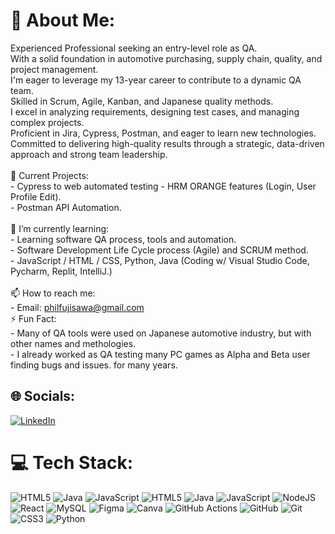 # 💫 About Me:
Experienced Professional seeking an entry-level role as QA. <br>With a solid foundation in automotive purchasing, supply chain, quality, and project management.<br>I'm eager to leverage my 13-year career to contribute to a dynamic QA team.<br>Skilled in Scrum, Agile, Kanban, and Japanese quality methods.<br>I excel in analyzing requirements, designing test cases, and managing complex projects.<br>Proficient in Jira, Cypress, Postman, and eager to learn new technologies.<br>Committed to delivering high-quality results through a strategic, data-driven approach and strong team leadership.<br><br>🔭 Current Projects:<br>    - Cypress to web automated testing - HRM ORANGE features (Login, User Profile Edit).<br>    - Postman API Automation.<br><br>🌱 I’m currently learning:<br>    - Learning software QA process, tools and automation.<br>    - Software Development Life Cycle process (Agile) and SCRUM method.<br>    - JavaScript / HTML / CSS, Python, Java (Coding w/ Visual Studio Code, Pycharm, Replit, IntelliJ.)<br>  <br>📫 How to reach me:<br>    - Email: philfujisawa@gmail.com<br>⚡ Fun Fact:<br>    - Many of QA tools were used on Japanese automotive industry, but with other names and methologies.<br>    - I already worked as QA testing many PC games as Alpha and Beta user finding bugs and issues. for many years.


## 🌐 Socials:
[![LinkedIn](https://img.shields.io/badge/LinkedIn-%230077B5.svg?logo=linkedin&logoColor=white)](https://linkedin.com/in/https://www.linkedin.com/in/philippefujisawa/) 

# 💻 Tech Stack:
![HTML5](https://img.shields.io/badge/html5-%23E34F26.svg?style=for-the-badge&logo=html5&logoColor=white) ![Java](https://img.shields.io/badge/java-%23ED8B00.svg?style=for-the-badge&logo=openjdk&logoColor=white) ![JavaScript](https://img.shields.io/badge/javascript-%23323330.svg?style=for-the-badge&logo=javascript&logoColor=%23F7DF1E) ![HTML5](https://img.shields.io/badge/html5-%23E34F26.svg?style=for-the-badge&logo=html5&logoColor=white) ![Java](https://img.shields.io/badge/java-%23ED8B00.svg?style=for-the-badge&logo=openjdk&logoColor=white) ![JavaScript](https://img.shields.io/badge/javascript-%23323330.svg?style=for-the-badge&logo=javascript&logoColor=%23F7DF1E) ![NodeJS](https://img.shields.io/badge/node.js-6DA55F?style=for-the-badge&logo=node.js&logoColor=white) ![React](https://img.shields.io/badge/react-%2320232a.svg?style=for-the-badge&logo=react&logoColor=%2361DAFB) ![MySQL](https://img.shields.io/badge/mysql-4479A1.svg?style=for-the-badge&logo=mysql&logoColor=white) ![Figma](https://img.shields.io/badge/figma-%23F24E1E.svg?style=for-the-badge&logo=figma&logoColor=white) ![Canva](https://img.shields.io/badge/Canva-%2300C4CC.svg?style=for-the-badge&logo=Canva&logoColor=white) ![GitHub Actions](https://img.shields.io/badge/github%20actions-%232671E5.svg?style=for-the-badge&logo=githubactions&logoColor=white) ![GitHub](https://img.shields.io/badge/github-%23121011.svg?style=for-the-badge&logo=github&logoColor=white) ![Git](https://img.shields.io/badge/git-%23F05033.svg?style=for-the-badge&logo=git&logoColor=white) ![CSS3](https://img.shields.io/badge/css3-%231572B6.svg?style=for-the-badge&logo=css3&logoColor=white) ![Python](https://img.shields.io/badge/python-3670A0?style=for-the-badge&logo=python&logoColor=ffdd54)
